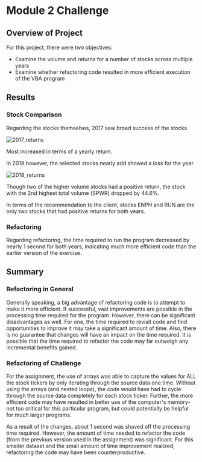 # Module 2 Challenge
## Overview of Project
For this project, there were two objectives:
* Examine the volume and returns for a number of stocks across multiple years
* Examine whether refactoring code resulted in more efficient execution of the VBA program

## Results
### Stock Comparison
Regarding the stocks themselves, 2017 saw broad success of the stocks.

![2017_returns](https://user-images.githubusercontent.com/88070999/130162775-11dc6761-b280-42c7-85f8-8376978108a4.png) 

Most increased in terms of a yearly return.

In 2018 however, the selected stocks nearly add showed a loss for the year. 

![2018_returns](https://user-images.githubusercontent.com/88070999/130162795-11f0879c-df89-48d9-8084-e4bb83dfd556.PNG) 

Though two of the higher volume stocks had a positive return, the stock with the 2nd highest total volume (SPWR) dropped by 44.6%.

In terms of the recommendation to the client, stocks ENPH and RUN are the only two stocks that had positive returns for both years.

### Refactoring
Regarding refactoring, the time required to run the program decreased by nearly 1 second for both years, indicating much more efficient code than the earlier version of the exercise.

## Summary
### Refactoring in General
Generally speaking, a big advantage of refactoring code is to attempt to make it more efficient.  If successful, vast improvements are possible in the processing time required for the program.  However, there can be significant disadvantages as well.  For one, the time required to revisit code and find opportunities to improve it may take a significant amount of time.  Also, there is no guarantee that changes will have an impact on the time required.  It is possible that the time required to refactor the code may far outweigh any incremental benefits gained.

### Refactoring of Challenge
For the assignment, the use of arrays was able to capture the values for ALL the stock tickers by only iterating through the source data one time.  Without using the arrays (and nested loops), the code would have had to cycle through the source data completely for each stock ticker.  Further, the more efficient code may have resulted in better use of the computer's memory- not too critical for this particular program, but could potentially be helpful for much larger programs.

As a result of the changes, about 1 second was shaved off the processing time required.  However, the amount of time needed to refactor the code (from the previous version used in the assignment) was significant.  For this smaller dataset and the small amount of time improvement realized, refactoring the code may have been counterproductive.
